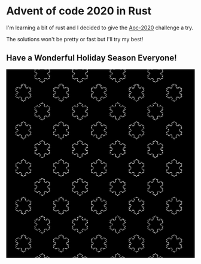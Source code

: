 # Advent of code 2020 in Rust
I'm learning a bit of rust and I decided to give the [Aoc-2020](https://adventofcode.com/2020) challenge a try.

The solutions won't be pretty or fast but I'll try my best!

## Have a Wonderful Holiday Season Everyone! 

![koch flakes](https://raw.githubusercontent.com/fratorgano/advent_of_code_2020/main/snow.gif)
